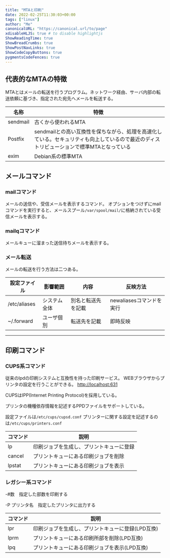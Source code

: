 ```yaml
---
title: "MTAと印刷"
date: 2022-02-25T11:30:03+00:00
tags: ["linux"] 
author: "Me"
canonicalURL: "https://canonical.url/to/page"
xdisableHLJS: true # to disable highlightjs
ShowReadingTime: true
ShowBreadCrumbs: true
ShowPostNavLinks: true
ShowCodeCopyButtons: true
pygmentsCodeFences: true
---
```


## 代表的なMTAの特徴

MTAとはメールの転送を行うプログラム。ネットワーク経由、サーバ内部の転送依頼に基づき、指定された宛先へメールを転送する。

|名称|特徴|
|-|-|
|sendmail|古くから使われるMTA|
|Postfix|sendmailとの高い互換性を保ちながら、処理を高速化している。セキュリティも向上しているので最近のディストリビューションで標準MTAとなっている|
|exim|Debian系の標準MTA|

## メールコマンド

### mailコマンド

メールの送信や、受信メールを表示するコマンド。
オプションをつけずにmailコマンドを実行すると、メールスプール`/var/spool/mail/`に格納されている受信メールを表示する。

### mailqコマンド

メールキューに溜まった送信待ちメールを表示する。

### メール転送

メールの転送を行う方法は二つある。

|設定ファイル|影響範囲|内容|反映方法|
|-|-|-|-|
|/etc/aliases|システム全体|別名と転送先を記載|newaliasesコマンドを実行|
|~/.forward|ユーザ個別|転送先を記載|即時反映|

----

## 印刷コマンド

### CUPS系コマンド

従来のlpdの印刷システムと互換性を持った印刷サービス。
WEBブラウザからプリンタの設定を行うことができる。
<http://localhost:631>

CUPSはIPP(Internet Printing Protocol)を採用している。

プリンタの機種依存情報を記述するPPDファイルをサポートしている。

設定ファイルは`/etc/cups/cupsd.conf`
プリンターに関する設定を記述するのは`/etc/cups/printers.conf`

|コマンド|説明|
|-|-|
|lp|印刷ジョブを生成し、プリントキューに登録|
|cancel|プリントキューにある印刷ジョブを削除|
|lpstat|プリントキューにある印刷ジョブを表示|

### レガシー系コマンド

-#数　指定した部数を印刷する

-P プリンタ名　指定したプリンタに出力する

|コマンド|説明|
|-|-|
|lpr|印刷ジョブを生成し、プリントキューに登録(LPD互換)|
|lprm|プリントキューにある印刷所部を削除(LPD互換)|
|lpq|プリントキューにある印刷ジョブを表示(LPD互換)|
